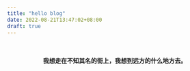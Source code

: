 ```yaml
---
title: "hello blog"
date: 2022-08-21T13:47:02+08:00
draft: true
---
```

<br/>
<br/>

<div style="text-align:center; font-weight: bold;">我想走在不知其名的街上，我想到远方的什么地方去。</div>
